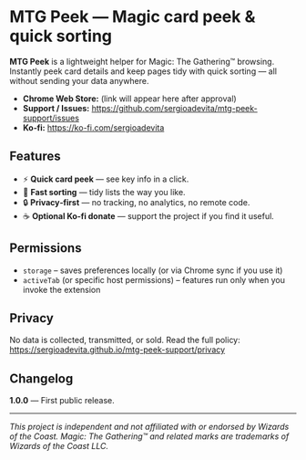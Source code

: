 # MTG Peek — Magic card peek & quick sorting

**MTG Peek** is a lightweight helper for Magic: The Gathering™ browsing. Instantly peek card details and keep pages tidy with quick sorting — all without sending your data anywhere.

- **Chrome Web Store:** (link will appear here after approval)
- **Support / Issues:** https://github.com/sergioadevita/mtg-peek-support/issues
- **Ko‑fi:** https://ko-fi.com/sergioadevita

## Features
- ⚡ **Quick card peek** — see key info in a click.
- 🧹 **Fast sorting** — tidy lists the way you like.
- 🔒 **Privacy‑first** — no tracking, no analytics, no remote code.
- ☕ **Optional Ko‑fi donate** — support the project if you find it useful.

## Permissions
- `storage` – saves preferences locally (or via Chrome sync if you use it)
- `activeTab` (or specific host permissions) – features run only when you invoke the extension

## Privacy
No data is collected, transmitted, or sold. Read the full policy: https://sergioadevita.github.io/mtg-peek-support/privacy

## Changelog
**1.0.0** — First public release.

---

_This project is independent and not affiliated with or endorsed by Wizards of the Coast. Magic: The Gathering™ and related marks are trademarks of Wizards of the Coast LLC._
